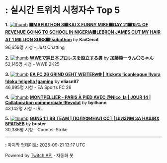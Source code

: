 # : 실시간 트위치 시청자수 Top 5

**1.** [![thumb](https://static-cdn.jtvnw.net/previews-ttv/live_user_kaicenat-320x180.jpg)](https://twitch.tv/KaiCenat)
**[🟦MAFIATHON 3🟦KAI X FUNNY MIKE🟦DAY 21🟦15% OF REVENUE GOING TO SCHOOL IN NIGERIA🟦LEBRON JAMES CUT MY HAIR AT 1 MILLION SUBS🟦!subathon](https://twitch.tv/KaiCenat)** by **KaiCenat**<br>96,659명 시청  - Just Chatting

**2.** [![thumb](https://static-cdn.jtvnw.net/previews-ttv/live_user_kato_junichi0817-320x180.jpg)](https://twitch.tv/加藤純一うん〇ちゃん)
**[WWEで純日本プロレスを設立する男](https://twitch.tv/加藤純一うん〇ちゃん)** by **加藤純一うん〇ちゃん**<br>52,145명 시청  - WWE 2K25

**3.** [![thumb](https://static-cdn.jtvnw.net/previews-ttv/live_user_eliasn97-320x180.jpg)](https://twitch.tv/eliasn97)
**[EA FC 26 GRIND GEHT WEITER🔥⚽️ | !tickets  !iconleague !lyora !doku !eligella !gaming](https://twitch.tv/eliasn97)** by **eliasn97**<br>46,995명 시청  - EA Sports FC 26

**4.** [![thumb](https://static-cdn.jtvnw.net/previews-ttv/live_user_byilhann-320x180.jpg)](https://twitch.tv/byilhann)
**[MONTPELLIER - PARIS À PIED AVEC @Nico_la | JOUR 14 | Collaboration commerciale !Revolut](https://twitch.tv/byilhann)** by **byilhann**<br>43,142명 시청  - IRL

**5.** [![thumb](https://static-cdn.jtvnw.net/previews-ttv/live_user_buster-320x180.jpg)](https://twitch.tv/buster)
**[GUN5 1:1 BB TEAM | ПОЛУФИНАЛ CCT | ШИЗИМ ЗА НАШИХ БРАТЬЕВ](https://twitch.tv/buster)** by **buster**<br>30,386명 시청  - Counter-Strike


---
: 마지막 업데이트: 2025-09-21 13:17 UTC

Powered by [Twitch API](https://dev.twitch.tv/docs/api/reference) · 자동화 봇